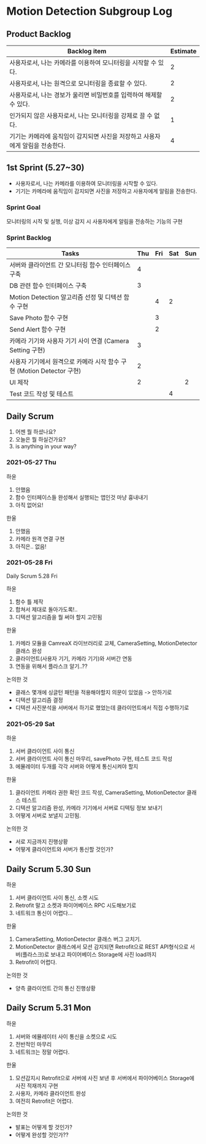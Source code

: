 # Motion Detection Subgroup Log

## Product Backlog

| Backlog item                                                                  | Estimate |
| ----------------------------------------------------------------------------- | -------- |
| 사용자로서, 나는 카메라를 이용하여 모니터링을 시작할 수 있다.                 | 2        |
| 사용자로서, 나는 원격으로 모니터링을 종료할 수 있다.                          | 2        |
| 사용자로서, 나는 경보가 울리면 비밀번호를 입력하여 해제할 수 있다.            | 2        |
| 인가되지 않은 사용자로서, 나는 모니터링을 강제로 끌 수 없다.                  | 1        |
| 기기는 카메라에 움직임이 감지되면 사진을 저장하고 사용자에게 알림을 전송한다. | 4        |

## 1st Sprint (5.27~30)

- 사용자로서, 나는 카메라를 이용하여 모니터링을 시작할 수 있다.
- 기기는 카메라에 움직임이 감지되면 사진을 저장하고 사용자에게 알림을 전송한다.

### Sprint Goal

모니터링의 시작 및 실행, 이상 감지 시 사용자에게 알림을 전송하는 기능의 구현

### Sprint Backlog

| Tasks                                                                 | Thu | Fri | Sat | Sun |
| --------------------------------------------------------------------- | --- | --- | --- | --- |
| 서버와 클라이언트 간 모니터링 함수 인터페이스 구축                    | 4   |     |     |     |
| DB 관련 함수 인터페이스 구축                                          | 3   |     |     |     |
| Motion Detection 알고리즘 선정 및 디텍션 함수 구현                    |     | 4   | 2   |     |
| Save Photo 함수 구현                                                  |     | 3   |     |     |
| Send Alert 함수 구현                                                  |     | 2   |     |     |
| 카메라 기기와 사용자 기기 사이 연결 (Camera Setting 구현)             | 3   |     |     |     |
| 사용자 기기에서 원격으로 카메라 시작 함수 구현 (Motion Detector 구현) | 2   |     |     |     |
| UI 제작                                                               | 2   |     |     | 2   |
| Test 코드 작성 및 테스트                                              |     |     | 4   |     |

## Daily Scrum

1. 어젠 뭘 하셨나요?
2. 오늘은 뭘 하실건가요?
3. is anything in your way?

### 2021-05-27 Thu

하윤

1. 안했음
2. 함수 인터페이스들 완성해서 실행되는 앱인것 마냥 흉내내기
3. 아직 없어요!

한울

1. 안했음
2. 카메라 원격 연결 구현
3. 아직은.. 없음!

### 2021-05-28 Fri

Daily Scrum 5.28 Fri

하윤

1. 함수 틀 제작
2. 합쳐서 제대로 돌아가도록!..
3. 디텍션 알고리즘을 뭘 써야 할지 고민됨

한울

1. 카메라 모듈을 CamreaX 라이브러리로 교체, CameraSetting, MotionDetector 클래스 완성
2. 클라이언트(사용자 기기, 카메라 기기)와 서버간 연동
3. 연동을 위해서 플라스크 알기..??

논의한 것

- 클래스 몇개에 싱글턴 패턴을 적용해야할지 의문이 있었음 -> 안하기로
- 디텍션 알고리즘 결정
- 디텍션 사진분석을 서버에서 하기로 했었는데 클라이언트에서 직접 수행하기로

### 2021-05-29 Sat

하윤

1. 서버 클라이언트 사이 통신
2. 서버 클라이언트 사이 통신 마무리, savePhoto 구현, 테스트 코드 작성
3. 에뮬레이터 두개를 각각 서버와 어떻게 통신시켜야 할지

한울

1. 클라이언트 카메라 권한 확인 코드 작성, CameraSetting, MotionDetector 클래스 테스트
2. 디텍션 알고리즘 완성, 카메라 기기에서 서버로 디텍팅 정보 보내기
3. 어떻게 서버로 보낼지 고민됨.

논의한 것

- 서로 지금까지 진행상황
- 어떻게 클라이언트와 서버가 통신할 것인가?


## Daily Scrum 5.30 Sun

하윤
1. 서버 클라이언트 사이 통신, 소켓 시도
2. Retrofit 말고 소켓과 파이어베이스 RPC 시도해보기로
3. 네트워크 통신이 어렵다...


한울
1. CameraSetting, MotionDetector 클래스 버그 고치기.
2. MotionDetector 클래스에서 모션 감지되면 Retrofit으로 REST API형식으로 서버(플라스크)로 보내고 파이어베이스 Storage에 사진 load까지
3. Retrofit이 어렵다.

논의한 것
- 양측 클라이언트 간의 통신 진행상황


## Daily Scrum 5.31 Mon

하윤
1. 서버와 에뮬레이터 사이 통신을 소켓으로 시도
2. 전반적인 마무리
3. 네트워크는 정말 어렵다.


한울
1. 모션감지시 Retrofit으로 서버에 사진 보낸 후 서버에서 파이어베이스 Storage에 사진 적재까지 구현
2. 사용자, 카메라 클라이언트 완성
3. 여전히 Retrofit은 어렵다.

논의한 것
- 발표는 어떻게 할 것인가?
- 어떻게 완성할 것인가??
